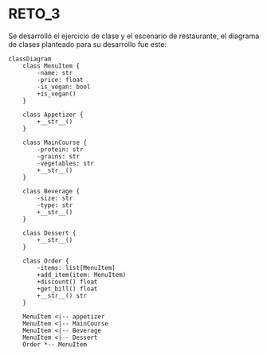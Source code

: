 # RETO_3

Se desarrolló el ejercicio de clase y el escenario de restaurante, el diagrama de clases planteado para su desarrollo fue este:
```mermaid
classDiagram
    class MenuItem {
        -name: str
        -price: float
        -is_vegan: bool
        +is_vegan()
    }

    class Appetizer {
        +__str__()
    }

    class MainCourse {
        -protein: str
        -grains: str
        -vegetables: str
        +__str__()
    }

    class Beverage {
        -size: str
        -type: str
        +__str__()
    }

    class Dessert {
        +__str__()
    }

    class Order {
        -items: list[MenuItem]
        +add_item(item: MenuItem)
        +discount() float
        +get_bill() float
        +__str__() str
    }

    MenuItem <|-- appetizer
    MenuItem <|-- MainCourse
    MenuItem <|-- Beverage
    MenuItem <|-- Dessert
    Order *-- MenuItem 
```
